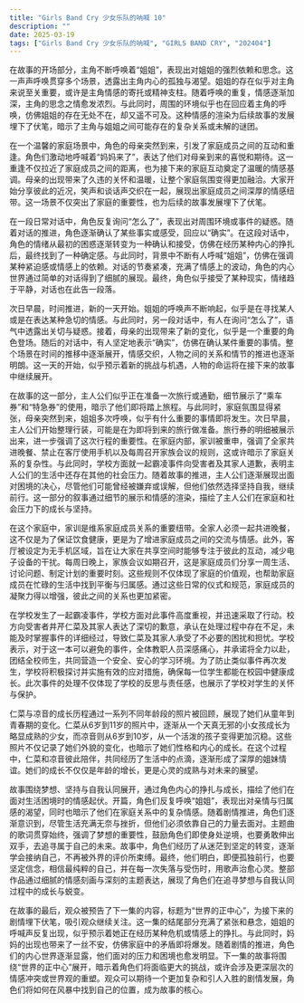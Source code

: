 ```yaml
---
title: "Girls Band Cry 少女乐队的呐喊 10"
description: ""
date: 2025-03-19
tags: ["Girls Band Cry 少女乐队的呐喊", "GIRLS BAND CRY", "202404"]
---
```


在故事的开场部分，主角不断呼唤着“姐姐”，表现出对姐姐的强烈依赖和思念。这一声声呼唤贯穿多个场景，透露出主角内心的孤独与渴望。姐姐的存在似乎对主角来说至关重要，或许是主角情感的寄托或精神支柱。随着呼唤的重复，情感逐渐加深，主角的思念之情愈发浓烈。与此同时，周围的环境似乎也在回应着主角的呼唤，仿佛姐姐的存在无处不在，却又遥不可及。这种情感的渲染为后续故事的发展埋下了伏笔，暗示了主角与姐姐之间可能存在的复杂关系或未解的谜团。

在一个温馨的家庭场景中，角色的母亲突然到来，引发了家庭成员之间的互动和重逢。角色们激动地呼喊着“妈妈来了”，表达了他们对母亲到来的喜悦和期待。这一重逢不仅拉近了家庭成员之间的距离，也为接下来的家庭互动奠定了温暖的情感基调。母亲的出现带来了久违的关怀和温暖，让整个家庭氛围变得更加融洽。大家开始分享彼此的近况，笑声和谈话声交织在一起，展现出家庭成员之间深厚的情感纽带。这一场景不仅突出了家庭的重要性，也为后续的故事发展埋下了伏笔。

在一段日常对话中，角色反复询问“怎么了”，表现出对周围环境或事件的疑惑。随着对话的推进，角色逐渐确认了某些事实或感受，回应以“确实”。在这段对话中，角色的情绪从最初的困惑逐渐转变为一种确认和接受，仿佛在经历某种内心的挣扎后，最终找到了一种确定感。与此同时，背景中不断有人呼喊“姐姐”，仿佛在强调某种紧迫感或情感上的依赖。对话的节奏紧凑，充满了情感上的波动，角色的内心世界通过简单的对话得到了细腻的展现。最终，角色似乎接受了某种现实，情绪趋于平静，对话也在此告一段落。

次日早晨，时间推进，新的一天开始。姐姐的呼唤声不断响起，似乎是在寻找某人或是在表达某种急切的情感。与此同时，另一段对话中，有人在询问“怎么了”，语气中透露出关切与疑惑。接着，母亲的出现带来了新的变化，似乎是一个重要的角色登场。随后的对话中，有人坚定地表示“确实”，仿佛在确认某件重要的事情。整个场景在时间的推移中逐渐展开，情感交织，人物之间的关系和情节的推进也逐渐明朗。这一天的开始，似乎预示着新的挑战与机遇，人物的命运将在接下来的故事中继续展开。

在故事的这一部分，主人公们似乎正在准备一次旅行或通勤，细节展示了“乘车券”和“特急券”的使用，暗示了他们即将踏上旅程。与此同时，家庭氛围显得紧张，母亲突然到来，姐姐多次呼唤，似乎有什么重要的事情即将发生。次日早晨，主人公们开始整理行装，可能是在为即将到来的旅行做准备。旅行券的明细被展示出来，进一步强调了这次行程的重要性。在家庭内部，家训被重申，强调了全家共进晚餐、禁止在客厅使用手机以及每周召开家族会议的规则，这或许暗示了家庭关系的复杂性。与此同时，学校方面就一起霸凌事件向受害者及其家人道歉，表明主人公们的生活中还存在其他的社会压力。随着故事的推进，主人公们逐渐展现出面对困境的决心，尽管他们可能曾经被嫌弃或误解，但他们依然选择坚持自我，继续前行。这一部分的叙事通过细节的展示和情感的渲染，描绘了主人公们在家庭和社会压力下的成长与坚持。

在这个家庭中，家训是维系家庭成员关系的重要纽带。全家人必须一起共进晚餐，这不仅是为了保证饮食健康，更是为了增进家庭成员之间的交流与情感。此外，客厅被设定为无手机区域，旨在让大家在共享空间时能够专注于彼此的互动，减少电子设备的干扰。每周日晚上，家族会议如期召开，这是家庭成员们分享一周生活、讨论问题、制定计划的重要时刻。这些规则不仅体现了家庭的价值观，也帮助家庭成员在忙碌的生活中找到平衡与归属感。通过这些日常的仪式和规范，家庭成员的凝聚力得以增强，彼此之间的关系也更加紧密。

在学校发生了一起霸凌事件，学校方面对此事件高度重视，并迅速采取了行动。校方向受害者井芹仁菜及其家人表达了深切的歉意，承认在处理过程中存在不足，未能及时掌握事件的详细经过，导致仁菜及其家人承受了不必要的困扰和担忧。学校表示，对于这一本可以避免的事件，全体教职人员深感痛心，并承诺将全力以赴，团结全校师生，共同营造一个安全、安心的学习环境。为了防止类似事件再次发生，学校将积极探讨并实施有效的应对措施，确保每一位学生都能在校园中健康成长。此次事件的处理不仅体现了学校的反思与责任感，也展示了学校对学生的关怀与保护。

仁菜与凉音的成长历程通过一系列不同年龄段的照片被回顾，展现了她们从童年到青春期的变化。仁菜从6岁到11岁的照片中，逐渐从一个天真无邪的小女孩成长为略显成熟的少女，而凉音则从6岁到10岁，从一个活泼的孩子变得更加沉稳。这些照片不仅记录了她们外貌的变化，也暗示了她们性格和内心的成长。在这个过程中，仁菜和凉音彼此陪伴，共同经历了生活中的点滴，逐渐形成了深厚的姐妹情谊。她们的成长不仅仅是年龄的增长，更是心灵的成熟与对未来的展望。

故事围绕梦想、坚持与自我认同展开，通过角色内心的挣扎与成长，描绘了他们在面对生活困境时的情感起伏。开篇，角色们反复呼唤“姐姐”，表现出对亲情与归属感的渴望，同时也暗示了他们在家庭关系中的复杂情感。随着剧情推进，角色们逐渐意识到，尽管生活充满无奈与挫折，但他们必须依靠自己的力量去面对。主题曲的歌词贯穿始终，强调了梦想的重要性，鼓励角色们即使身处逆境，也要勇敢伸出双手，去追寻属于自己的未来。故事中，角色们经历了从迷茫到坚定的转变，逐渐学会接纳自己，不再被外界的评价所束缚。最终，他们明白，即便孤独前行，也要坚定信念，相信最纯粹的自己，并在每一次失落与受伤时，用歌声治愈心灵。整部作品通过细腻的情感刻画与深刻的主题表达，展现了角色们在追寻梦想与自我认同过程中的成长与蜕变。

在故事的最后，观众被预告了下一集的内容，标题为“世界的正中心”，为接下来的剧情埋下伏笔，吸引观众继续关注。这一集的结尾部分充满了紧张和悬念，姐姐的呼喊声反复出现，似乎预示着她正在经历某种危机或情感上的挣扎。与此同时，妈妈的出现也带来了一丝不安，仿佛家庭中的矛盾即将爆发。随着剧情的推进，角色们的内心世界逐渐显露，他们面对的压力和困境也愈发明显。下一集的故事将围绕“世界的正中心”展开，暗示着角色们将面临更大的挑战，或许会涉及更深层次的情感冲突或世界观的重塑。观众可以期待一个更加复杂和引人入胜的剧情发展，角色们将如何在风暴中找到自己的位置，成为故事的核心。